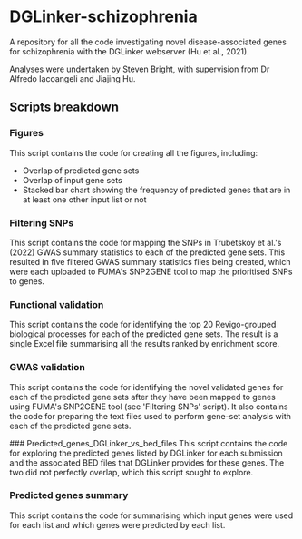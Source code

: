 # DGLinker-schizophrenia
A repository for all the code investigating novel disease-associated genes for schizophrenia with the DGLinker webserver (Hu et al., 2021).

Analyses were undertaken by Steven Bright, with supervision from Dr Alfredo Iacoangeli and Jiajing Hu.

## Scripts breakdown
### Figures
This script contains the code for creating all the figures, including:
- Overlap of predicted gene sets
- Overlap of input gene sets
- Stacked bar chart showing the frequency of predicted genes that are in at least one other input list or not

### Filtering SNPs
This script contains the code for mapping the SNPs in Trubetskoy et al.'s (2022) GWAS summary statistics to each of the predicted gene sets. This resulted in five filtered GWAS summary statistics files being created, which were each uploaded to FUMA's SNP2GENE tool to map the prioritised SNPs to genes.

### Functional validation
This script contains the code for identifying the top 20 Revigo-grouped biological processes for each of the predicted gene sets. The result is a single Excel file summarising all the results ranked by enrichment score.

### GWAS validation
This script contains the code for identifying the novel validated genes for each of the predicted gene sets after they have been mapped to genes using FUMA's SNP2GENE tool (see 'Filtering SNPs' script). It also contains the code for preparing the text files used to perform gene-set analysis with each of the predicted gene sets.

### Predicted_genes_DGLinker_vs_bed_files
This script contains the code for exploring the predicted genes listed by DGLinker for each submission and the associated BED files that DGLinker provides for these genes. The two did not perfectly overlap, which this script sought to explore.

### Predicted genes summary
This script contains the code for summarising which input genes were used for each list and which genes were predicted by each list.
